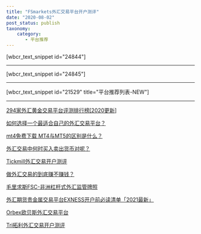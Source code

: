 ```yaml
---
title: "FSmarkets外汇交易平台开户测评"
date: "2020-08-02"
post_status: publish
taxonomy:
    category: 
       - 平台推荐
---
```


\[wbcr\_text\_snippet id="24844"\]

* * *

\[wbcr\_text\_snippet id="24845"\]

* * *

\[wbcr\_text\_snippet id="21529" title="平台推荐列表-NEW"\]

* * *

[294家外汇黄金交易平台评测排行榜\[2020更新\]](https://we.laowei8.com/294-forex-rank.html)

[如何选择一个最适合自己的外汇交易平台？](https://we.laowei8.com/how-to-find-fit-brokers.html)

[mt4免费下载 MT4与MT5的区别是什么？](https://we.laowei8.com/mt4-vs-mt5.html)

[外汇交易中何时买入卖出货币对呢？](https://we.laowei8.com/buy-or-sell-a-currency-pair.html)

[Tickmill外汇交易开户测评](https://we.laowei8.com/tickmill-reviews.html)

[做外汇交易的到底赚不赚钱？](https://we.laowei8.com/does-forex-rich.html)

[毛里求斯FSC-非洲杠杆式外汇监管牌照](https://we.laowei8.com/fsc-gov.html)

[外汇期货贵金属交易平台EXNESS开户前必读清单「2021最新」](https://we.laowei8.com/exness-forex-broker-fqa.html)

[Orbex欧贝斯外汇交易平台](https://we.laowei8.com/orbex-reviews.html)

[Tri拓利外汇交易开户测评](https://we.laowei8.com/tri-reviews.html)
